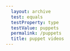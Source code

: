```yaml
---
  layout: archive
  test: equals
  testProperty: type
  testValue: puppets
  permalink: /puppets
  title: puppet videos
---
```


